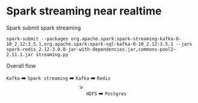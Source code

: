 # Spark streaming near realtime

Spark submit spark streaming

```
spark-submit --packages org.apache.spark:spark-streaming-kafka-0-10_2.12:3.5.1,org.apache.spark:spark-sql-kafka-0-10_2.12:3.5.1 --jars spark-redis_2.12-3.0.0-jar-with-dependencies.jar,commons-pool2-2.11.1.jar streaming.py
```

Overall flow

`Kafka` :arrow_right: `Spark streaming` :arrow_right: `Kafka` :arrow_right: `Redis`\
&nbsp;&nbsp;&nbsp;&nbsp;&nbsp;&nbsp;&nbsp;&nbsp;&nbsp;&nbsp;&nbsp;&nbsp;&nbsp;&nbsp;&nbsp;&nbsp;&nbsp;&nbsp;&nbsp;&nbsp;&nbsp;&nbsp;&nbsp;&nbsp;&nbsp;&nbsp;&nbsp;&nbsp;&nbsp;&nbsp;&nbsp;&nbsp;&nbsp;&nbsp;&nbsp;&nbsp;&nbsp;&nbsp;&nbsp;&nbsp;&nbsp;&nbsp;&nbsp;&nbsp;&nbsp;&nbsp;&nbsp;&nbsp; :arrow_lower_right:\
&nbsp;&nbsp;&nbsp;&nbsp;&nbsp;&nbsp;&nbsp;&nbsp;&nbsp;&nbsp;&nbsp;&nbsp;&nbsp;&nbsp;&nbsp;&nbsp;&nbsp;&nbsp;&nbsp;&nbsp;&nbsp;&nbsp;&nbsp;&nbsp;&nbsp;&nbsp;&nbsp;&nbsp;&nbsp;&nbsp;&nbsp;&nbsp;&nbsp;&nbsp;&nbsp;&nbsp;&nbsp;&nbsp;&nbsp;&nbsp;&nbsp;&nbsp;&nbsp;&nbsp;&nbsp;&nbsp;&nbsp;&nbsp;&nbsp;&nbsp;&nbsp;&nbsp;&nbsp; `HDFS` :arrow_right: `Postgres`
